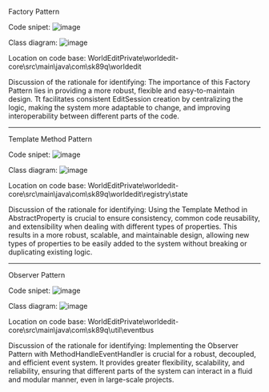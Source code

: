 Factory Pattern

Code snipet: ![image](https://github.com/user-attachments/assets/d2bf6cdf-2ef1-4a03-ba78-db4e35c0baa5)

Class diagram: ![image](https://github.com/user-attachments/assets/7869ac8f-147f-4e9b-a805-f3dfc9832f97)

Location on code base: WorldEditPrivate\worldedit-core\src\main\java\com\sk89q\worldedit

Discussion of the rationale for identifying: The importance of this Factory Pattern lies in providing a more robust, flexible and easy-to-maintain design. Tt facilitates consistent EditSession creation by centralizing the logic, making the system more adaptable to change, and improving interoperability between different parts of the code.

----------------------------------------------------------------------------------------------------------

Template Method Pattern

Code snipet: ![image](https://github.com/user-attachments/assets/16df7857-7bf8-457d-9dd1-6ab170db7af9)

Class diagram: ![image](https://github.com/user-attachments/assets/6dbab472-6290-456d-95d7-6dcb665df522)

Location on code base: WorldEditPrivate\worldedit-core\src\main\java\com\sk89q\worldedit\registry\state

Discussion of the rationale for identifying: Using the Template Method in AbstractProperty is crucial to ensure consistency, common code reusability, and extensibility when dealing with different types of properties. This results in a more robust, scalable, and maintainable design, allowing new types of properties to be easily added to the system without breaking or duplicating existing logic.

-----------------------------------------------------------------------------------------------------------

Observer Pattern

Code snipet: ![image](https://github.com/user-attachments/assets/7c37ec0c-c10d-4af8-a1f0-97163db4344b)

Class diagram: ![image](https://github.com/user-attachments/assets/3db08467-9f5d-48c0-bbb5-5ea98c7d0280)

Location on code base: WorldEditPrivate\worldedit-core\src\main\java\com\sk89q\util\eventbus

Discussion of the rationale for identifying: Implementing the Observer Pattern with MethodHandleEventHandler is crucial for a robust, decoupled, and efficient event system. It provides greater flexibility, scalability, and reliability, ensuring that different parts of the system can interact in a fluid and modular manner, even in large-scale projects.
